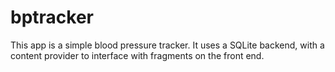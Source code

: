 # bptracker

This app is a simple blood pressure tracker. It uses a SQLite backend, with a 
content provider to interface with fragments on the front end.
